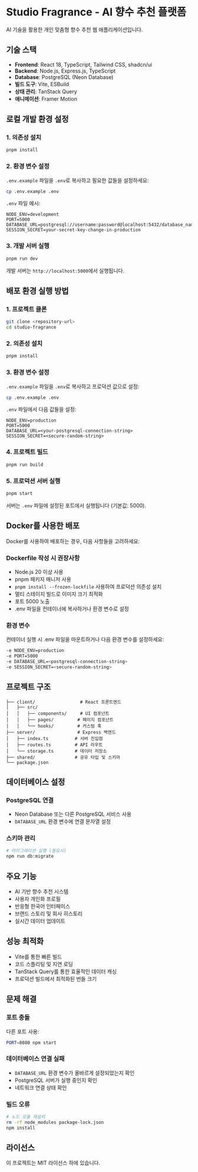 # Studio Fragrance - AI 향수 추천 플랫폼

AI 기술을 활용한 개인 맞춤형 향수 추천 웹 애플리케이션입니다.

## 기술 스택

- **Frontend**: React 18, TypeScript, Tailwind CSS, shadcn/ui
- **Backend**: Node.js, Express.js, TypeScript
- **Database**: PostgreSQL (Neon Database)
- **빌드 도구**: Vite, ESBuild
- **상태 관리**: TanStack Query
- **애니메이션**: Framer Motion

## 로컬 개발 환경 설정

### 1. 의존성 설치
```bash
pnpm install
```

### 2. 환경 변수 설정
`.env.example` 파일을 `.env`로 복사하고 필요한 값들을 설정하세요:
```bash
cp .env.example .env
```

`.env` 파일 예시:
```
NODE_ENV=development
PORT=5000
DATABASE_URL=postgresql://username:password@localhost:5432/database_name
SESSION_SECRET=your-secret-key-change-in-production
```

### 3. 개발 서버 실행
```bash
pnpm run dev
```

개발 서버는 `http://localhost:5000`에서 실행됩니다.

## 배포 환경 실행 방법

### 1. 프로젝트 클론
```bash
git clone <repository-url>
cd studio-fragrance
```

### 2. 의존성 설치
```bash
pnpm install
```

### 3. 환경 변수 설정
`.env.example` 파일을 `.env`로 복사하고 프로덕션 값으로 설정:
```bash
cp .env.example .env
```

`.env` 파일에서 다음 값들을 설정:
```
NODE_ENV=production
PORT=5000
DATABASE_URL=<your-postgresql-connection-string>
SESSION_SECRET=<secure-random-string>
```

### 4. 프로젝트 빌드
```bash
pnpm run build
```

### 5. 프로덕션 서버 실행
```bash
pnpm start
```

서버는 `.env` 파일에 설정된 포트에서 실행됩니다 (기본값: 5000).

## Docker를 사용한 배포

Docker를 사용하여 배포하는 경우, 다음 사항들을 고려하세요:

### Dockerfile 작성 시 권장사항
- Node.js 20 이상 사용
- pnpm 패키지 매니저 사용
- `pnpm install --frozen-lockfile` 사용하여 프로덕션 의존성 설치
- 멀티 스테이지 빌드로 이미지 크기 최적화
- 포트 5000 노출
- .env 파일을 컨테이너에 복사하거나 환경 변수로 설정

### 환경 변수
컨테이너 실행 시 .env 파일을 마운트하거나 다음 환경 변수를 설정하세요:
```bash
-e NODE_ENV=production
-e PORT=5000
-e DATABASE_URL=<postgresql-connection-string>
-e SESSION_SECRET=<secure-random-string>
```

## 프로젝트 구조

```
├── client/                 # React 프론트엔드
│   ├── src/
│   │   ├── components/     # UI 컴포넌트
│   │   ├── pages/         # 페이지 컴포넌트
│   │   └── hooks/         # 커스텀 훅
├── server/                # Express 백엔드
│   ├── index.ts          # 서버 진입점
│   ├── routes.ts         # API 라우트
│   └── storage.ts        # 데이터 저장소
├── shared/               # 공유 타입 및 스키마
└── package.json
```

## 데이터베이스 설정

### PostgreSQL 연결
- Neon Database 또는 다른 PostgreSQL 서비스 사용
- `DATABASE_URL` 환경 변수에 연결 문자열 설정

### 스키마 관리
```bash
# 마이그레이션 실행 (필요시)
npm run db:migrate
```

## 주요 기능

- AI 기반 향수 추천 시스템
- 사용자 개인화 프로필
- 반응형 한국어 인터페이스
- 브랜드 스토리 및 회사 히스토리
- 실시간 데이터 업데이트

## 성능 최적화

- Vite를 통한 빠른 빌드
- 코드 스플리팅 및 지연 로딩
- TanStack Query를 통한 효율적인 데이터 캐싱
- 프로덕션 빌드에서 최적화된 번들 크기

## 문제 해결

### 포트 충돌
다른 포트 사용:
```bash
PORT=8080 npm start
```

### 데이터베이스 연결 실패
- `DATABASE_URL` 환경 변수가 올바르게 설정되었는지 확인
- PostgreSQL 서버가 실행 중인지 확인
- 네트워크 연결 상태 확인

### 빌드 오류
```bash
# 노드 모듈 재설치
rm -rf node_modules package-lock.json
npm install
```

## 라이선스

이 프로젝트는 MIT 라이선스 하에 있습니다.